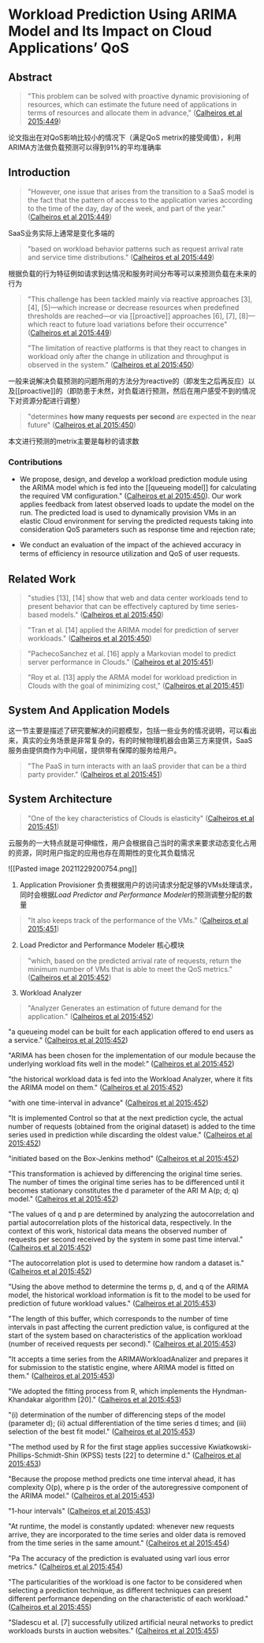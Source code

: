 # Workload Prediction Using ARIMA Model and Its Impact on Cloud Applications’ QoS

## Abstract

>"This problem can be solved with proactive dynamic provisioning of resources, which can estimate the future need of applications in terms of resources and allocate them in advance," ([Calheiros et al 2015:449](zotero://open-pdf/library/items/MW2JR4ED?page=1))

论文指出在对QoS影响比较小的情况下（满足QoS metrix的接受阈值），利用ARIMA方法做负载预测可以得到91%的平均准确率

## Introduction

>"However, one issue that arises from the transition to a SaaS model is the fact that the pattern of access to the application varies according to the time of the day, day of the week, and part of the year." ([Calheiros et al 2015:449](zotero://open-pdf/library/items/MW2JR4ED?page=1))

SaaS业务实际上通常是变化多端的

>"based on workload behavior patterns such as request arrival rate and service time distributions." ([Calheiros et al 2015:449](zotero://open-pdf/library/items/MW2JR4ED?page=1))

根据负载的行为特征例如请求到达情况和服务时间分布等可以来预测负载在未来的行为

>"This challenge has been tackled mainly via reactive approaches [3], [4], [5]—which increase or decrease resources when predefined thresholds are reached—or via [[proactive]] approaches [6], [7], [8]— which react to future load variations before their occurrence" ([Calheiros et al 2015:449](zotero://open-pdf/library/items/MW2JR4ED?page=1))
>
>"The limitation of reactive platforms is that they react to changes in workload only after the change in utilization and throughput is observed in the system." ([Calheiros et al 2015:450](zotero://open-pdf/library/items/MW2JR4ED?page=2))

一般来说解决负载预测的问题所用的方法分为reactive的（即发生之后再反应）以及[[proactive]]的（即防患于未然，对负载进行预测，然后在用户感受不到的情况下对资源分配进行调整）

>"determines **how many requests per second** are expected in the near future" ([Calheiros et al 2015:450](zotero://open-pdf/library/items/MW2JR4ED?page=2))

本文进行预测的metrix主要是每秒的请求数

### Contributions
- We propose, design, and develop a workload prediction module using the ARIMA model which is fed into the [[queueing model]] for calculating the required VM configuration." ([Calheiros et al 2015:450](zotero://open-pdf/library/items/MW2JR4ED?page=2)). Our work applies feedback from latest observed loads to update the model on the run. The predicted load is used to dynamically provision VMs in an elastic Cloud environment for serving the predicted requests taking into consideration QoS parameters such as response time and rejection rate;

- We conduct an evaluation of the impact of the achieved accuracy in terms of efﬁciency in resource utilization and QoS of user requests.

## Related Work

>"studies [13], [14] show that web and data center workloads tend to present behavior that can be effectively captured by time series-based models." ([Calheiros et al 2015:450](zotero://open-pdf/library/items/MW2JR4ED?page=2))

>"Tran et al. [14] applied the ARIMA model for prediction of server workloads." ([Calheiros et al 2015:450](zotero://open-pdf/library/items/MW2JR4ED?page=2))

>"PachecoSanchez et al. [16] apply a Markovian model to predict server performance in Clouds." ([Calheiros et al 2015:451](zotero://open-pdf/library/items/MW2JR4ED?page=3))

>"Roy et al. [13] apply the ARMA model for workload prediction in Clouds with the goal of minimizing cost," ([Calheiros et al 2015:451](zotero://open-pdf/library/items/MW2JR4ED?page=3))

## System And Application Models

这一节主要是描述了研究要解决的问题模型，包括一些业务的情况说明，可以看出来，真实的业务场景是非常复杂的，有的时候物理机器会由第三方来提供，SaaS服务由提供商作为中间层，提供带有保障的服务给用户。

>"The PaaS in turn interacts with an IaaS provider that can be a third party provider." ([Calheiros et al 2015:451](zotero://open-pdf/library/items/MW2JR4ED?page=3))

## System Architecture

>"One of the key characteristics of Clouds is elasticity" ([Calheiros et al 2015:451](zotero://open-pdf/library/items/MW2JR4ED?page=3))

云服务的一大特点就是可伸缩性，用户会根据自己当时的需求来要求动态变化占用的资源，同时用户指定的应用也存在周期性的变化其负载情况

![[Pasted image 20211229200754.png]]

1. Application Provisioner
负责根据用户的访问请求分配足够的VMs处理请求，同时会根据*Load Predictor and Performance Modeler*的预测调整分配的数量

>"It also keeps track of the performance of the VMs." ([Calheiros et al 2015:451](zotero://open-pdf/library/items/MW2JR4ED?page=3))

2. Load Predictor and Performance Modeler
核心模块

>"which, based on the predicted arrival rate of requests, return the minimum number of VMs that is able to meet the QoS metrics." ([Calheiros et al 2015:452](zotero://open-pdf/library/items/MW2JR4ED?page=4))

3. Workload Analyzer

>"Analyzer Generates an estimation of future demand for the application." ([Calheiros et al 2015:452](zotero://open-pdf/library/items/MW2JR4ED?page=4))

"a queueing model can be built for each application offered to end users as a service." ([Calheiros et al 2015:452](zotero://open-pdf/library/items/MW2JR4ED?page=4))

"ARIMA has been chosen for the implementation of our module because the underlying workload fits well in the model:" ([Calheiros et al 2015:452](zotero://open-pdf/library/items/MW2JR4ED?page=4))

"the historical workload data is fed into the Workload Analyzer, where it fits the ARIMA model on them." ([Calheiros et al 2015:452](zotero://open-pdf/library/items/MW2JR4ED?page=4))

"with one time-interval in advance" ([Calheiros et al 2015:452](zotero://open-pdf/library/items/MW2JR4ED?page=4))

"It is implemented Control so that at the next prediction cycle, the actual number of requests (obtained from the original dataset) is added to the time series used in prediction while discarding the oldest value." ([Calheiros et al 2015:452](zotero://open-pdf/library/items/MW2JR4ED?page=4))

"initiated based on the Box-Jenkins method" ([Calheiros et al 2015:452](zotero://open-pdf/library/items/MW2JR4ED?page=4))

"This transformation is achieved by differencing the original time series. The number of times the original time series has to be differenced until it becomes stationary constitutes the d parameter of the ARI M A(p; d; q) model." ([Calheiros et al 2015:452](zotero://open-pdf/library/items/MW2JR4ED?page=4))

"The values of q and p are determined by analyzing the autocorrelation and partial autocorrelation plots of the historical data, respectively. In the context of this work, historical data means the observed number of requests per second received by the system in some past time interval." ([Calheiros et al 2015:452](zotero://open-pdf/library/items/MW2JR4ED?page=4))

"The autocorrelation plot is used to determine how random a dataset is." ([Calheiros et al 2015:452](zotero://open-pdf/library/items/MW2JR4ED?page=4))

"Using the above method to determine the terms p, d, and q of the ARIMA model, the historical workload information is fit to the model to be used for prediction of future workload values." ([Calheiros et al 2015:453](zotero://open-pdf/library/items/MW2JR4ED?page=5))

"The length of this buffer, which corresponds to the number of time intervals in past affecting the current prediction value, is configured at the start of the system based on characteristics of the application workload (number of received requests per second)." ([Calheiros et al 2015:453](zotero://open-pdf/library/items/MW2JR4ED?page=5))

"It accepts a time series from the ARIMAWorkloadAnalizer and prepares it for submission to the statistic engine, where ARIMA model is fitted on them." ([Calheiros et al 2015:453](zotero://open-pdf/library/items/MW2JR4ED?page=5))

"We adopted the fitting process from R, which implements the Hyndman-Khandakar algorithm [20]." ([Calheiros et al 2015:453](zotero://open-pdf/library/items/MW2JR4ED?page=5))

"(i) determination of the number of differencing steps of the model (parameter d); (ii) actual differentiation of the time series d times; and (iii) selection of the best fit model." ([Calheiros et al 2015:453](zotero://open-pdf/library/items/MW2JR4ED?page=5))

"The method used by R for the first stage applies successive Kwiatkowski-Phillips-Schmidt-Shin (KPSS) tests [22] to determine d." ([Calheiros et al 2015:453](zotero://open-pdf/library/items/MW2JR4ED?page=5))

"Because the propose method predicts one time interval ahead, it has complexity O(p), where p is the order of the autoregressive component of the ARIMA model." ([Calheiros et al 2015:453](zotero://open-pdf/library/items/MW2JR4ED?page=5))

"1-hour intervals" ([Calheiros et al 2015:453](zotero://open-pdf/library/items/MW2JR4ED?page=5))

"At runtime, the model is constantly updated: whenever new requests arrive, they are incorporated to the time series and older data is removed from the time series in the same amount." ([Calheiros et al 2015:454](zotero://open-pdf/library/items/MW2JR4ED?page=6))

"Pa The accuracy of the prediction is evaluated using varl ious error metrics." ([Calheiros et al 2015:454](zotero://open-pdf/library/items/MW2JR4ED?page=6))

"The particularities of the workload is one factor to be considered when selecting a prediction technique, as different techniques can present different performance depending on the characteristic of each workload." ([Calheiros et al 2015:455](zotero://open-pdf/library/items/MW2JR4ED?page=7))

"Sladescu et al. [7] successfully utilized artificial neural networks to predict workloads bursts in auction websites." ([Calheiros et al 2015:455](zotero://open-pdf/library/items/MW2JR4ED?page=7))